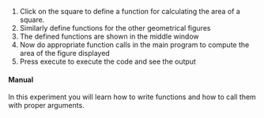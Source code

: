 1.  Click on the square to define a function for calculating the area of a square.
2.  Similarly define functions for the other geometrical figures
3.  The defined functions are shown in the middle window
4.  Now do appropriate function calls in the main program to compute the area of the figure displayed
5.  Press execute to execute the code and see the output

#### Manual

In this experiment you will learn how to write functions and how to call them with proper arguments.
